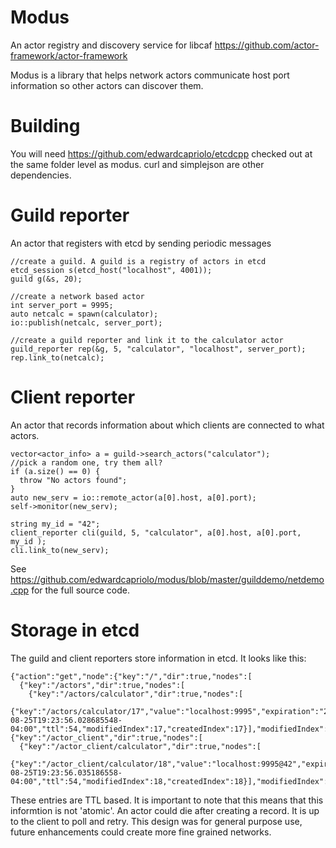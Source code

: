 Modus
========

An actor registry and discovery service for libcaf https://github.com/actor-framework/actor-framework

Modus is a library that helps network actors communicate host port information so other actors can discover them.

Building
======
You will need https://github.com/edwardcapriolo/etcdcpp checked out at the same folder level as modus. curl and simplejson are other dependencies.

Guild reporter
======

An actor that registers with etcd by sending periodic messages
  
    //create a guild. A guild is a registry of actors in etcd
    etcd_session s(etcd_host("localhost", 4001));
    guild g(&s, 20);
  
    //create a network based actor
    int server_port = 9995;  
    auto netcalc = spawn(calculator);
    io::publish(netcalc, server_port);
      
    //create a guild reporter and link it to the calculator actor
    guild_reporter rep(&g, 5, "calculator", "localhost", server_port);
    rep.link_to(netcalc);
    
Client reporter
======

An actor that records information about which clients are connected to what actors.

    vector<actor_info> a = guild->search_actors("calculator");
    //pick a random one, try them all?
    if (a.size() == 0) {
      throw "No actors found";
    }
    auto new_serv = io::remote_actor(a[0].host, a[0].port);
    self->monitor(new_serv);
      
    string my_id = "42";
    client_reporter cli(guild, 5, "calculator", a[0].host, a[0].port, my_id );
    cli.link_to(new_serv);

See https://github.com/edwardcapriolo/modus/blob/master/guilddemo/netdemo.cpp for the full source code.

Storage in etcd
======

The guild and client reporters store information in etcd. It looks like this:

    {"action":"get","node":{"key":"/","dir":true,"nodes":[
      {"key":"/actors","dir":true,"nodes":[
        {"key":"/actors/calculator","dir":true,"nodes":[
          {"key":"/actors/calculator/17","value":"localhost:9995","expiration":"2014-08-25T19:23:56.028685548-04:00","ttl":54,"modifiedIndex":17,"createdIndex":17}],"modifiedIndex":3,"createdIndex":3}],"modifiedIndex":3,"createdIndex":3},
    {"key":"/actor_client","dir":true,"nodes":[
      {"key":"/actor_client/calculator","dir":true,"nodes":[
        {"key":"/actor_client/calculator/18","value":"localhost:9995@42","expiration":"2014-08-25T19:23:56.035186558-04:00","ttl":54,"modifiedIndex":18,"createdIndex":18}],"modifiedIndex":8,"createdIndex":8}],"modifiedIndex":8,"createdIndex":8}]}}

These entries are TTL based. It is important to note that this means that this informtion is not 'atomic'. An actor could die after creating a record. It is up to the client to poll and retry. This design was for general purpose use, future enhancements could create more fine grained networks.
